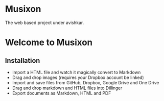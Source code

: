 # Musixon
The web based project under avishkar.
<h1> Welcome to Musixon</h1>

<h2>Installation</h2>

- Import a HTML file and watch it magically convert to Markdown
- Drag and drop images (requires your Dropbox account be linked)
- Import and save files from GitHub, Dropbox, Google Drive and One Drive
- Drag and drop markdown and HTML files into Dillinger
- Export documents as Markdown, HTML and PDF

